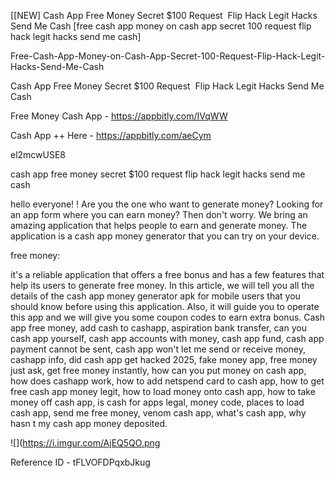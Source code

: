 [[NEW] Cash App Free Money Secret $100 Request  Flip Hack Legit Hacks Send Me Cash [free cash app money on cash app secret 100 request flip hack legit hacks send me cash]

Free-Cash-App-Money-on-Cash-App-Secret-100-Request-Flip-Hack-Legit-Hacks-Send-Me-Cash

Cash App Free Money Secret $100 Request  Flip Hack Legit Hacks Send Me Cash

Free Money Cash App -  https://appbitly.com/IVqWW


Cash App ++ Here - https://appbitly.com/aeCym


el2mcwUSE8

cash app free money secret $100 request  flip hack legit hacks send me cash

hello everyone! ! Are you the one who want to generate money? Looking for an app form where you can earn money? Then don't worry. We bring an amazing application that helps people to earn and generate money. The application is a cash app money generator that you can try on your device.

free money:

it's a reliable application that offers a free bonus and has a few features that help its users to generate free money. In this article, we will tell you all the details of the cash app money generator apk for mobile users that you should know before using this application. Also, it will guide you to operate this app and we will give you some coupon codes to earn extra bonus. Cash app free money, add cash to cashapp, aspiration bank transfer, can you cash app yourself, cash app accounts with money, cash app fund, cash app payment cannot be sent, cash app won't let me send or receive money, cashapp info, did cash app get hacked 2025, fake money app, free money just ask, get free money instantly, how can you put money on cash app, how does cashapp work, how to add netspend card to cash app, how to get free cash app money legit, how to load money onto cash app, how to take money off cash app, is cash for apps legal, money code, places to load cash app, send me free money, venom cash app, what's cash app, why hasn t my cash app money deposited.

![](https://i.imgur.com/AjEQ5QO.png

Reference ID - tFLVOFDPqxbJkug